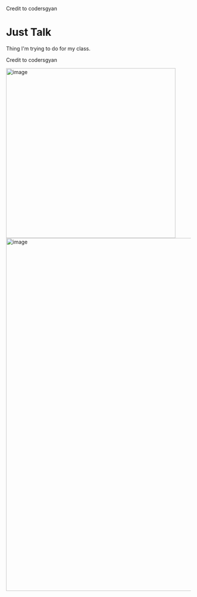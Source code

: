 Credit to codersgyan

# Just Talk



Thing I'm trying to do for my class.

Credit to codersgyan

<img width="462" alt="image" src="https://user-images.githubusercontent.com/119009502/229313338-ed83e436-3c1a-4e9d-9a38-017f6c6d3c65.png">

<img width="960" alt="image" src="https://user-images.githubusercontent.com/119009502/229313455-bd202174-a9ae-43e8-aeac-cc80c3fe9a94.png">
